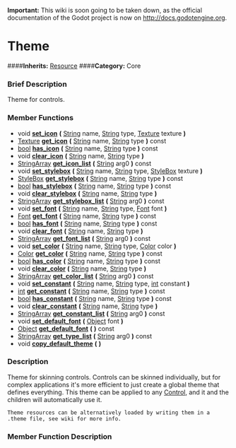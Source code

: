**Important:** This wiki is soon going to be taken down, as the official documentation of the Godot project is now on http://docs.godotengine.org.

#  Theme  
####**Inherits:** [Resource](class_resource)
####**Category:** Core

###  Brief Description  
Theme for controls.

###  Member Functions 
  * void  **[set&#95;icon](#set_icon)**  **(** [String](class_string) name, [String](class_string) type, [Texture](class_texture) texture  **)**
  * [Texture](class_texture)  **[get&#95;icon](#get_icon)**  **(** [String](class_string) name, [String](class_string) type  **)** const
  * [bool](class_bool)  **[has&#95;icon](#has_icon)**  **(** [String](class_string) name, [String](class_string) type  **)** const
  * void  **[clear&#95;icon](#clear_icon)**  **(** [String](class_string) name, [String](class_string) type  **)**
  * [StringArray](class_stringarray)  **[get&#95;icon&#95;list](#get_icon_list)**  **(** [String](class_string) arg0  **)** const
  * void  **[set&#95;stylebox](#set_stylebox)**  **(** [String](class_string) name, [String](class_string) type, [StyleBox](class_stylebox) texture  **)**
  * [StyleBox](class_stylebox)  **[get&#95;stylebox](#get_stylebox)**  **(** [String](class_string) name, [String](class_string) type  **)** const
  * [bool](class_bool)  **[has&#95;stylebox](#has_stylebox)**  **(** [String](class_string) name, [String](class_string) type  **)** const
  * void  **[clear&#95;stylebox](#clear_stylebox)**  **(** [String](class_string) name, [String](class_string) type  **)**
  * [StringArray](class_stringarray)  **[get&#95;stylebox&#95;list](#get_stylebox_list)**  **(** [String](class_string) arg0  **)** const
  * void  **[set&#95;font](#set_font)**  **(** [String](class_string) name, [String](class_string) type, [Font](class_font) font  **)**
  * [Font](class_font)  **[get&#95;font](#get_font)**  **(** [String](class_string) name, [String](class_string) type  **)** const
  * [bool](class_bool)  **[has&#95;font](#has_font)**  **(** [String](class_string) name, [String](class_string) type  **)** const
  * void  **[clear&#95;font](#clear_font)**  **(** [String](class_string) name, [String](class_string) type  **)**
  * [StringArray](class_stringarray)  **[get&#95;font&#95;list](#get_font_list)**  **(** [String](class_string) arg0  **)** const
  * void  **[set&#95;color](#set_color)**  **(** [String](class_string) name, [String](class_string) type, [Color](class_color) color  **)**
  * [Color](class_color)  **[get&#95;color](#get_color)**  **(** [String](class_string) name, [String](class_string) type  **)** const
  * [bool](class_bool)  **[has&#95;color](#has_color)**  **(** [String](class_string) name, [String](class_string) type  **)** const
  * void  **[clear&#95;color](#clear_color)**  **(** [String](class_string) name, [String](class_string) type  **)**
  * [StringArray](class_stringarray)  **[get&#95;color&#95;list](#get_color_list)**  **(** [String](class_string) arg0  **)** const
  * void  **[set&#95;constant](#set_constant)**  **(** [String](class_string) name, [String](class_string) type, [int](class_int) constant  **)**
  * [int](class_int)  **[get&#95;constant](#get_constant)**  **(** [String](class_string) name, [String](class_string) type  **)** const
  * [bool](class_bool)  **[has&#95;constant](#has_constant)**  **(** [String](class_string) name, [String](class_string) type  **)** const
  * void  **[clear&#95;constant](#clear_constant)**  **(** [String](class_string) name, [String](class_string) type  **)**
  * [StringArray](class_stringarray)  **[get&#95;constant&#95;list](#get_constant_list)**  **(** [String](class_string) arg0  **)** const
  * void  **[set&#95;default&#95;font](#set_default_font)**  **(** [Object](class_object) font  **)**
  * [Object](class_object)  **[get&#95;default&#95;font](#get_default_font)**  **(** **)** const
  * [StringArray](class_stringarray)  **[get&#95;type&#95;list](#get_type_list)**  **(** [String](class_string) arg0  **)** const
  * void  **[copy&#95;default&#95;theme](#copy_default_theme)**  **(** **)**

###  Description  
Theme for skinning controls. Controls can be skinned individually, but for complex applications it's more efficient to just create a global theme that defines everything. This theme can be applied to any [Control](class_control), and it and the children will automatically use it.

	Theme resources can be alternatively loaded by writing them in a .theme file, see wiki for more info.

###  Member Function Description  
